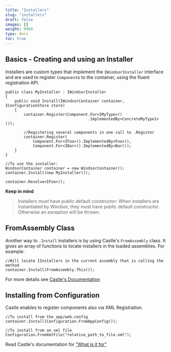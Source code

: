 ```yaml
---
title: "Installers"
slug: "installers"
draft: false
images: []
weight: 9968
type: docs
toc: true
---
```


## Basics - Creating and using an Installer
Installers are custom types that implement the `IWindsorInstaller` interface and are used to register `Component`s to the container, using the fluent registration API.

    public class MyInstaller : IWindsorInstaller
    {
        public void Install(IWindsorContainer container, IConfigurationStore store)
        {
            container.Register(Component.For<IMyType>()
                                        .ImplementedBy<ConcreteMyType1>());

            //Registering several components in one call to .Register
            container.Register(
                Component.For<IFoo>().ImplementedBy<Foo>(),
                Component.For<IBar>().ImplementedBy<Bar());
        }
    }

    //To use the installer:
    WindsorContainer container = new WindsorContainer();
    container.Install(new MyInstaller());

    container.Resolve<IFoo>();


 **Keep in mind**
> Installers must have public default constructor: When installers are
> instantiated by Windsor, they must have public default constructor.
> Otherwise an exception will be thrown.

## FromAssembly Class
Another way to `.Install` installers is by using Castle's `FromAssembly` class. It gives an array of functions to locate installers in the loaded assemblies. For example:

    //Will locate IInstallers in the current assembly that is calling the method
    container.Install(FromAssembly.This()); 

For more details see [Castle's Documentation][1]


  [1]: https://github.com/castleproject/Windsor/blob/master/docs/installers.md#fromassembly-class

## Installing from Configuration
Castle enables to register components also via XML Registration.

    //To install from the app/web.config
    container.Install(Configuration.FromAppConfig());

    //To install from an xml file
    Configuration.FromXmlFile("relative_path_to_file.xml");

Read Castle's documentation for ["What is it for"][1]


  [1]: https://github.com/castleproject/Windsor/blob/master/docs/xml-registration-reference.md#what-to-use-it-for


